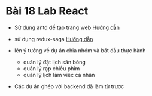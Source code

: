 # Bài 18 Lab React

- Sử dung antd để tạo trang web [Hướng đẫn](https://dnd6795.blogspot.com/2021/08/antd-va-reactjs.html)
- sử dụng redux-saga [Hướng dẫn](https://dnd6795.blogspot.com/2021/08/redux-saga.html)

- lên ý tưởng về dự án chia nhóm và bắt đầu thực hành
    - quản lý đặt lịch sân bóng
    - quản lý rạp chiều phim
    - quản lý lịch làm việc cá nhân
- Các dự án ghép với backend đã làm từ trươc
